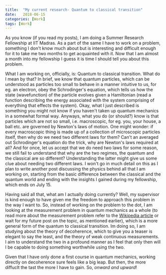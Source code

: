 ```yaml
---
title:  "My current research- Quantum to classical transition"
date:   2018-06-15
categories: [Work]
tags: [Work]
---
```


As you know (if you read my posts), I am doing a Summer Research Fellowship at IIT Madras. As a part of the same I have to work on a problem, something I don't know much about but is interesting and difficult enough for it to take me two months to get acquainted with it. Now that I am almost a month into my fellowship I guess it is time I should tell you about this problem.

What I am working on, officially, is: Quantum to classical transition. What do I mean by that? In brief, we know that quantum particles, which can be understood as particles too small to behave in a manner intuitive to us, for eg. an electron, obey the Schrodinger's equation, which tells us how the state (wavefunction) of the particle evolves given a Hamiltonian (read a function describing the energy associated with the system comprising of everything that effects the system). Okay, what I just described is something you might not know if you haven't taken up quantum mechanics in a somewhat formal way. Anyways, what you do (or should?) know is that particles which are not so small, i.e. macroscopic, for eg. you, your house, a ball etc. are governed by Newton's laws of motion. One might wonder: if every macroscopic thing is made up of a collection of microscopic particles itself, then why do we need two different laws for them? Can't an averaged out Schrodinger's equation do the trick, why are Newton's laws required at all? And for once, let us accept that we do need two laws for some reason, we still fail to understand that why are the two regimes, the quantum and the classical are so different? Understanding the latter might give us some clue about needing two different laws. I won't go in much detail on this as I plan to write another post discussing the physics behind all that I am working on, starting from the basic difference between the classical and the quantum world and ending with the insights I gained during my fellowship, which ends on July 15. 

Having said all that, what am I actually doing currently? Well, my supervisor is kind enough to have given me the freedom to approach this problem in the way I want to. So, instead of working on the problem to the dot, I am looking at the measurement problem in quantum mechanics as a whole (to read more about the measurement problem refer to the [Wikipedia article](https://en.wikipedia.org/wiki/Measurement_problem) or wait for my future post on the topic, as mentioned earlier), which is a more general form of the quantum to classical transition. Im doing so, I am studying about the theory of decoherence, which to give you a teaser is elegant to say the least, and the theory of weak continuous measurements. I aim to understand the two in a profound manner as I feel that only then will I be capable to doing something worthwhile using the two.

Given that I have only done a first course in quantum mechanics, working directly on decoherence sure feels like a big leap. But then, the more diffuclt the tast the more I have to gain. So, *onward and upward*!
